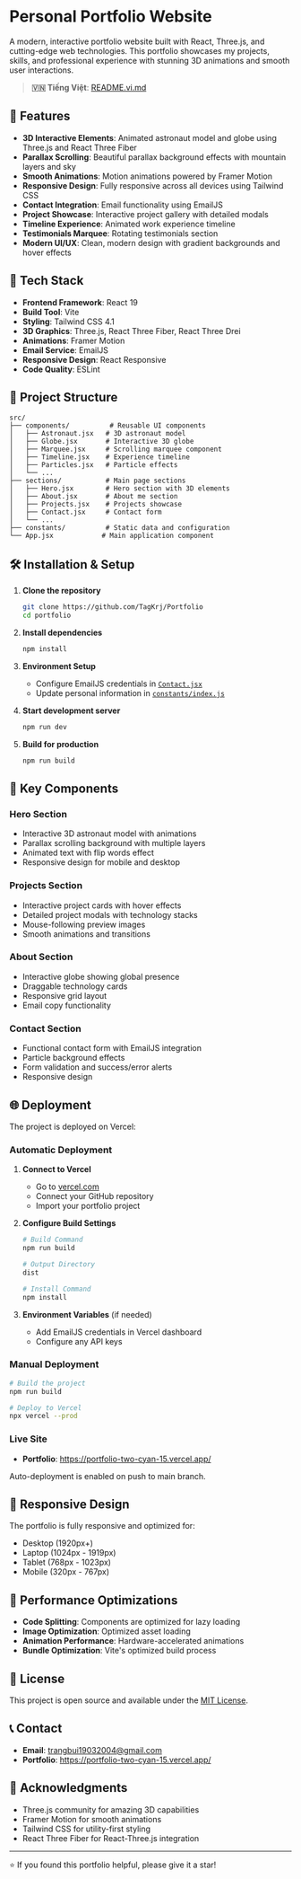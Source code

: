 # Personal Portfolio Website

A modern, interactive portfolio website built with React, Three.js, and cutting-edge web technologies. This portfolio showcases my projects, skills, and professional experience with stunning 3D animations and smooth user interactions.

> **🇻🇳 Tiếng Việt**: [README.vi.md](README.vi.md)

## 🌟 Features

- **3D Interactive Elements**: Animated astronaut model and globe using Three.js and React Three Fiber
- **Parallax Scrolling**: Beautiful parallax background effects with mountain layers and sky
- **Smooth Animations**: Motion animations powered by Framer Motion
- **Responsive Design**: Fully responsive across all devices using Tailwind CSS
- **Contact Integration**: Email functionality using EmailJS
- **Project Showcase**: Interactive project gallery with detailed modals
- **Timeline Experience**: Animated work experience timeline
- **Testimonials Marquee**: Rotating testimonials section
- **Modern UI/UX**: Clean, modern design with gradient backgrounds and hover effects

## 🚀 Tech Stack

- **Frontend Framework**: React 19
- **Build Tool**: Vite
- **Styling**: Tailwind CSS 4.1
- **3D Graphics**: Three.js, React Three Fiber, React Three Drei
- **Animations**: Framer Motion
- **Email Service**: EmailJS
- **Responsive Design**: React Responsive
- **Code Quality**: ESLint

## 📁 Project Structure

```
src/
├── components/          # Reusable UI components
│   ├── Astronaut.jsx   # 3D astronaut model
│   ├── Globe.jsx       # Interactive 3D globe
│   ├── Marquee.jsx     # Scrolling marquee component
│   ├── Timeline.jsx    # Experience timeline
│   ├── Particles.jsx   # Particle effects
│   └── ...
├── sections/           # Main page sections
│   ├── Hero.jsx        # Hero section with 3D elements
│   ├── About.jsx       # About me section
│   ├── Projects.jsx    # Projects showcase
│   ├── Contact.jsx     # Contact form
│   └── ...
├── constants/          # Static data and configuration
└── App.jsx            # Main application component
```

## 🛠️ Installation & Setup

1. **Clone the repository**
   ```bash
   git clone https://github.com/TagKrj/Portfolio
   cd portfolio
   ```

2. **Install dependencies**
   ```bash
   npm install
   ```

3. **Environment Setup**
   - Configure EmailJS credentials in [`Contact.jsx`](src/sections/Contact.jsx)
   - Update personal information in [`constants/index.js`](src/constants/index.js)

4. **Start development server**
   ```bash
   npm run dev
   ```

5. **Build for production**
   ```bash
   npm run build
   ```

## 🎨 Key Components

### Hero Section
- Interactive 3D astronaut model with animations
- Parallax scrolling background with multiple layers
- Animated text with flip words effect
- Responsive design for mobile and desktop

### Projects Section
- Interactive project cards with hover effects
- Detailed project modals with technology stacks
- Mouse-following preview images
- Smooth animations and transitions

### About Section
- Interactive globe showing global presence
- Draggable technology cards
- Responsive grid layout
- Email copy functionality

### Contact Section
- Functional contact form with EmailJS integration
- Particle background effects
- Form validation and success/error alerts
- Responsive design

## 🌐 Deployment

The project is deployed on Vercel:

### Automatic Deployment
1. **Connect to Vercel**
   - Go to [vercel.com](https://vercel.com)
   - Connect your GitHub repository
   - Import your portfolio project

2. **Configure Build Settings**
   ```bash
   # Build Command
   npm run build
   
   # Output Directory
   dist
   
   # Install Command
   npm install
   ```

3. **Environment Variables** (if needed)
   - Add EmailJS credentials in Vercel dashboard
   - Configure any API keys

### Manual Deployment
```bash
# Build the project
npm run build

# Deploy to Vercel
npx vercel --prod
```

### Live Site
- **Portfolio**: https://portfolio-two-cyan-15.vercel.app/

Auto-deployment is enabled on push to main branch.

## 📱 Responsive Design

The portfolio is fully responsive and optimized for:

- Desktop (1920px+)
- Laptop (1024px - 1919px)
- Tablet (768px - 1023px)
- Mobile (320px - 767px)

## 🎯 Performance Optimizations

- **Code Splitting**: Components are optimized for lazy loading
- **Image Optimization**: Optimized asset loading
- **Animation Performance**: Hardware-accelerated animations
- **Bundle Optimization**: Vite's optimized build process

## 📄 License

This project is open source and available under the [MIT License](LICENSE).

## 📞 Contact

- **Email**: trangbui19032004@gmail.com
- **Portfolio**: https://portfolio-two-cyan-15.vercel.app/

## 🙏 Acknowledgments

- Three.js community for amazing 3D capabilities
- Framer Motion for smooth animations
- Tailwind CSS for utility-first styling
- React Three Fiber for React-Three.js integration

---

⭐ If you found this portfolio helpful, please give it a star!